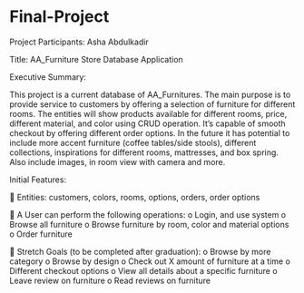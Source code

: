 # Final-Project

Project Participants:
Asha Abdulkadir 

Title:
AA_Furniture Store Database Application

Executive Summary:

This project is a current database of AA_Furnitures. The main purpose is to 
provide service to customers by offering a selection of furniture for different rooms. The entities 
will show products available for different rooms, price, different material, and color using CRUD 
operation. It’s capable of smooth checkout by offering different order 
options.
In the future it has potential to include more accent furniture (coffee 
tables/side stools), different collections, inspirations for different rooms, 
mattresses, and box spring. Also include images, in room view with camera 
and more.  
 
Initial Features:

 Entities: customers, colors, rooms, options, orders, order options

 A User can perform the following operations:
  o Login, and use system
  o Browse all furniture
  o Browse furniture by room, color and material options
  o Order furniture
  
 Stretch Goals (to be completed after graduation):
  o Browse by more category
  o Browse by design 
  o Check out X amount of furniture at a time
  o Different checkout options
  o View all details about a specific furniture 
  o Leave review on furniture
  o Read reviews on furniture
